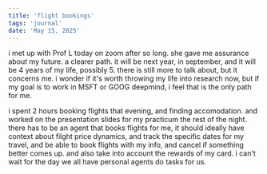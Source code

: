 ```yaml
---
title: 'flight bookings'
tags: 'journal'
date: 'May 15, 2025'
---
```


i met up with Prof L today on zoom after so long. she gave me assurance about my future. a clearer path. it will be next year, in september, and it will be 4 years of my life, possibly 5. there is still more to talk about, but it concerns me. i wonder if it's worth throwing my life into research now, but if my goal is to work in MSFT or GOOG deepmind, i feel that is the only path for me.

i spent 2 hours booking flights that evening, and finding accomodation. and worked on the presentation slides for my practicum the rest of the night. there has to be an agent that books flights for me, it should ideally have context about filght price dynamics, and track the specific dates for my travel, and be able to book flights with my info, and cancel if something better comes up. and also take into account the rewards of my card. i can't wait for the day we all have personal agents do tasks for us.
